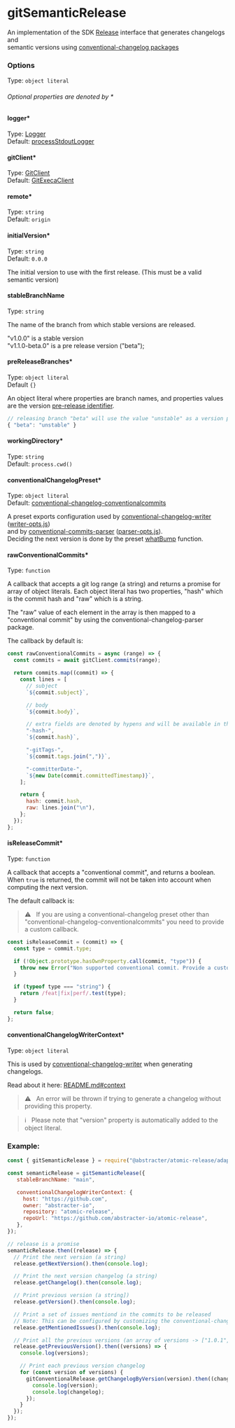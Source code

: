 # gitSemanticRelease

An implementation of the SDK [Release](ports/release.md) interface that generates changelogs and  
semantic versions using [conventional-changelog packages](https://git.io/JKOLR)

### Options

Type: `object literal`

###### Optional properties are denoted by *

#### logger*

Type: [Logger](../ports/logger.md)  
Default: [processStdoutLogger](../adapters/process-stdout-logger.md)

#### gitClient*

Type: [GitClient](../ports/git-client.md)  
Default: [GitExecaClient](../adapters/git-execa-client.md)

#### remote*

Type: `string`  
Default: `origin`

#### initialVersion*

Type: `string`  
Default: `0.0.0`

The initial version to use with the first release. (This must be a valid semantic version)

#### stableBranchName

Type: `string`

The name of the branch from which stable versions are released.

"v1.0.0" is a stable version  
"v1.1.0-beta.0" is a pre release version ("beta");

#### preReleaseBranches*

Type: `object literal`  
Default `{}`

An object literal where properties are branch names, and properties values are the version [pre-release identifier](https://git.io/JKkoS).

```js
// releasing branch "beta" will use the value "unstable" as a version pre release id (e.g. "v1.1.0-unstable.0")
{ "beta": "unstable" }
```

#### workingDirectory*

Type: `string`  
Default: `process.cwd()`

#### conventionalChangelogPreset*

Type: `object literal`  
Default: [conventional-changelog-conventionalcommits](https://git.io/JrnKG)

A preset exports configuration used by [conventional-changelog-writer](https://git.io/Jrn7b) ([writer-opts.js](https://git.io/Jrcv5))  
and by [conventional-commits-parser](https://git.io/vdriu) ([parser-opts.js](https://git.io/JrceV)).  
Deciding the next version is done by the preset [whatBump](https://git.io/Jsf2Y) function.

#### rawConventionalCommits*

Type: `function`

A callback that accepts a git log range (a string) and returns a promise for array of object literals. Each object literal
has two properties, "hash" which is the commit hash and "raw" which is a string.

The "raw" value of each element in the array is then mapped to a "conventional commit" by using the conventional-changelog-parser package.

The callback by default is:

```js
const rawConventionalCommits = async (range) => {
  const commits = await gitClient.commits(range);

  return commits.map((commit) => {
    const lines = [
      // subject
      `${commit.subject}`,

      // body
      `${commit.body}`,

      // extra fields are denoted by hypens and will be available in the parsed object.
      "-hash-",
      `${commit.hash}`,

      "-gitTags-",
      `${commit.tags.join(",")}`,

      "-committerDate-",
      `${new Date(commit.committedTimestamp)}`,
    ];

    return {
      hash: commit.hash,
      raw: lines.join("\n"),
    };
  });
};
```

#### isReleaseCommit*

Type: `function`

A callback that accepts a "conventional commit", and returns a boolean.
When `true` is returned, the commit will not be taken into account when computing the next version.

The default callback is:

> ⚠️ &nbsp; If you are using a conventional-changelog preset other than "conventional-changelog-conventionalcommits" you need to provide a custom callback.

```js
const isReleaseCommit = (commit) => {
  const type = commit.type;

  if (!Object.prototype.hasOwnProperty.call(commit, "type")) {
    throw new Error("Non supported conventional commit. Provide a custom filter.");
  }

  if (typeof type === "string") {
    return /feat|fix|perf/.test(type);
  }

  return false;
};
```

#### conventionalChangelogWriterContext*

Type: `object literal`

This is used by [conventional-changelog-writer](https://git.io/Jrn7b) when generating changelogs.

Read about it here: [README.md#context](https://git.io/Jrnys)

> ⚠️ &nbsp; An error will be thrown if trying to generate a changelog without providing this property.
 
> ℹ &nbsp; Please note that "version" property is automatically added to the object literal.

### Example:

```js
const { gitSemanticRelease } = require("@abstracter/atomic-release/adapters/git-conventional-release");

const semanticRelease = gitSemanticRelease({
   stableBranchName: "main",

   conventionalChangelogWriterContext: {
     host: "https://github.com",
     owner: "abstracter-io",
     repository: "atomic-release",
     repoUrl: "https://github.com/abstracter-io/atomic-release",
   },
});

// release is a promise
semanticRelease.then((release) => {
  // Print the next version (a string)
  release.getNextVersion().then(console.log);

  // Print the next version changelog (a string)
  release.getChangelog().then(console.log);

  // Print previous version (a string])
  release.getVersion().then(console.log);

  // Print a set of issues mentiond in the commits to be released
  // Note: This can be configured by customizing the conventional-changelog preset [parser options](https://git.io/JrWp3).
  release.getMentionedIssues().then(console.log);

  // Print all the previous versions (an array of versions -> ["1.0.1", "0.8.1"], and then their changelogs
  release.getPreviousVersion().then((versions) => {
    console.log(versions);

    // Print each previous version changelog
    for (const version of versions) {
      gitConventionalRelease.getChangelogByVersion(version).then((changelog) => {
        console.log(version);
        console.log(changelog);
      });
    }
  });
});
```
